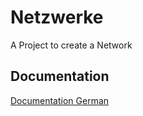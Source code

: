 
# Netzwerke

A Project to create a Network



## Documentation

[Documentation German](./Netzwerke/Filius%20Eigenes%20Netzwerk.pdf)

